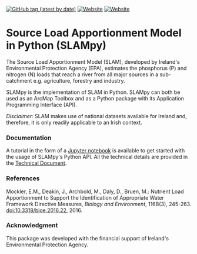 [![GitHub tag (latest by date)](https://img.shields.io/github/v/tag/ThibHlln/SLAMpy?color=9cf&label=Latest%20version)](https://github.com/ThibHlln/SLAMpy/releases/latest)
[![Website](https://img.shields.io/website?down_message=10.3318/bioe.2016.22&label=Publication&up_color=blue&up_message=10.3318/bioe.2016.22&url=https://www.jstor.org/stable/10.3318/bioe.2016.22)](https://www.jstor.org/stable/10.3318/bioe.2016.22)
[![Website](https://img.shields.io/website?down_message=10.5281/zenodo.3904305&label=Software&up_color=blue&up_message=10.5281/zenodo.3904305&url=https://doi.org/10.5281/zenodo.3904305)](https://doi.org/10.5281/zenodo.3904305)

# Source Load Apportionment Model in Python (SLAMpy)
The Source Load Apportionment Model (SLAM), developed by Ireland's Environmental Protection Agency (EPA), estimates the phosphorus (P) and nitrogen (N) loads that reach a river from all major sources in a sub-catchment e.g. agriculture, forestry and industry. 

SLAMpy is the implementation of SLAM in Python. SLAMpy can both be used as an ArcMap Toolbox and as a Python package with its Application Programming Interface (API).

*Disclaimer:* SLAM makes use of national datasets available for Ireland and, therefore, it is only readily applicable to an Irish context.

### Documentation
A tutorial in the form of a [Jupyter notebook](docs/tutorial_api.ipynb) is available to get started with the usage of SLAMpy's Python API. All the technical details are provided in the [Technical Document](docs/SLAM_Technical_Document_v3.0.pdf).

### References
Mockler, E.M., Deakin, J., Archbold, M., Daly, D., Bruen, M.: Nutrient Load Apportionment to Support the Identification of Appropriate Water Framework Directive Measures, *Biology and Environment*, 116B(3), 245-263. [doi:10.3318/bioe.2016.22](https://www.jstor.org/stable/10.3318/bioe.2016.22), 2016.

### Acknowledgment
This package was developed with the financial support of Ireland's Environmental Protection Agency.
